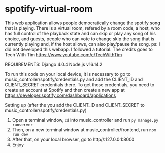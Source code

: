 # spotify-virtual-room
This web application allows people democratically change the spotify song that is playing. There is a virtual room, refered by a room code, a host, who has full control of the playback state and can skip or play any song of his choice, and guests, people who can vote to change skip the song that is currently playing and, if the host allows, can also play/pause the song.  ps: I did not developed this webapp. I followed a tutorial. The credits goes to Tech With Tim https://www.youtube.com/c/TechWithTim

REQUIREMENTS:
  Django 4.0.4
  Node.js v16.14.2
  
To run this code on your local device, it is necessary to go to music_controller/spotify/credentials.py and add the CLIENT_ID and CLIENT_SECRET credentials there. To get those credentials, you need to create an account at Spotify and then create a new app at https://developer.spotify.com/dashboard/applications


Setting up (after the you add the CLIENT_ID and CLIENT_SECRET to music_controller/spotify/credentials.py)
  1. Open a terminal window, `cd` into music_controller and run `py manage.py runserver`
  2. Then, on a new terminal window at music_controller/frontend, run `npm run dev`
  3. After that, on your local browser, go to http//:127.0.0.1:8000
  4. Enjoy
